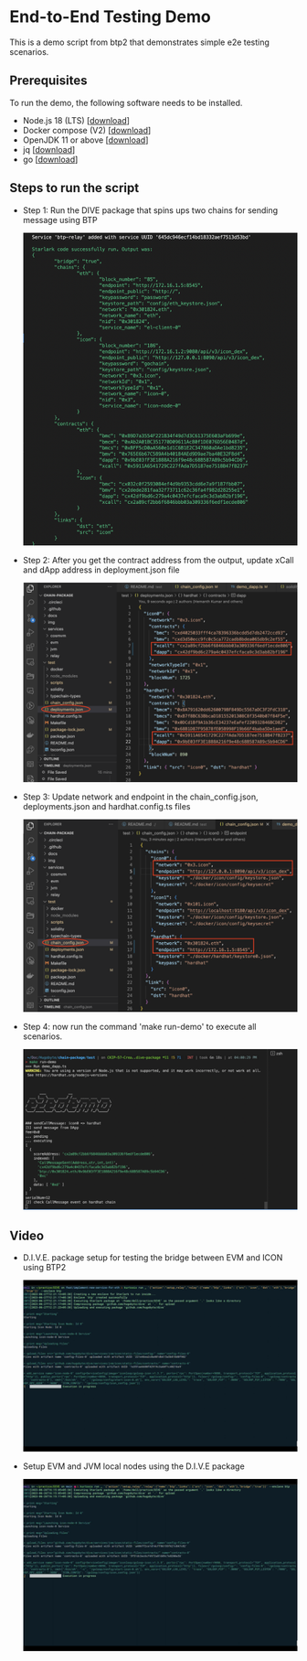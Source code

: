 # End-to-End Testing Demo

This is a demo script from btp2 that demonstrates simple e2e testing scenarios. 

## Prerequisites

To run the demo, the following software needs to be installed.

* Node.js 18 (LTS) \[[download](https://nodejs.org/en/download/)\]
* Docker compose (V2) \[[download](https://docs.docker.com/compose/install/)\]
* OpenJDK 11 or above \[[download](https://adoptium.net/)\]
* jq \[[download](https://github.com/stedolan/jq)\]
* go \[[download](https://go.dev/doc/install)\]

## Steps to run the script

* Step 1: Run the DIVE package that spins ups two chains for sending message using BTP
  
  ![img1](img/../../img/img1%202.png)

* Step 2: After you get the contract address from the output, update xCall and dApp address in deployment.json file

  ![img1](img/../../img/img2%202.png)

* Step 3: Update network and endpoint in the chain_config.json, deployments.json and hardhat.config.ts files

  ![img1](img/../../img/img3%202.png)


* Step 4: now run the command 'make run-demo' to execute all scenarios.

  ![img1](img/../../img/Image3.png)


## Video

* D.I.V.E. package setup for testing the bridge between EVM and ICON using BTP2
  
  [![video1](img/../../img/video1.png)](https://www.youtube.com/watch?v=f3tMU-_E1a8&ab_channel=HugoByte)


* Setup EVM and JVM local nodes using the D.I.V.E package

   [![video1](img/../../img/video2.png)](https://www.youtube.com/watch?v=390s_uo19eA&t=25s&ab_channel=HugoByte)

